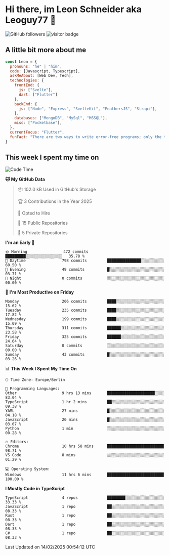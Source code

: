 # Hi there, im Leon Schneider aka Leoguy77 👋

![GitHub followers](https://img.shields.io/github/followers/leoguy77.svg?style=social&label=Followers) ![visitor badge](https://vbr.nathanchung.dev/badge?page_id=Leoguy77)

## A little bit more about me

```javascript
const Leon = {
  pronouns: "he" | "him",
  code: [Javascript, Typescript],
  askMeAbout: [Web Dev, Tech],
  technologies: {
    frontEnd: {
      js: ["Svelte"],
      dart: ["Flutter"]
    },
    backEnd: {
      js: ["Node", "Express", "SvelteKit", "FeathersJS", "Strapi"],
    },
    databases: ["MongoDB", "MySql", "MSSQL"],
    misc: ["Pocketbase"],
  },
  currentFocus: "Flutter",
  funFact: "There are two ways to write error-free programs; only the third one works"
}
```

## This week I spent my time on

<!--START_SECTION:waka-->
![Code Time](http://img.shields.io/badge/Code%20Time-460%20hrs%2018%20mins-blue)

**🐱 My GitHub Data** 

> 📦 102.0 kB Used in GitHub's Storage 
 > 
> 🏆 3 Contributions in the Year 2025
 > 
> 💼 Opted to Hire
 > 
> 📜 15 Public Repositories 
 > 
> 🔑 5 Private Repositories 
 > 
**I'm an Early 🐤** 

```text
🌞 Morning                472 commits         █████████░░░░░░░░░░░░░░░░   35.78 % 
🌆 Daytime                798 commits         ███████████████░░░░░░░░░░   60.50 % 
🌃 Evening                49 commits          █░░░░░░░░░░░░░░░░░░░░░░░░   03.71 % 
🌙 Night                  0 commits           ░░░░░░░░░░░░░░░░░░░░░░░░░   00.00 % 
```
📅 **I'm Most Productive on Friday** 

```text
Monday                   206 commits         ████░░░░░░░░░░░░░░░░░░░░░   15.62 % 
Tuesday                  235 commits         ████░░░░░░░░░░░░░░░░░░░░░   17.82 % 
Wednesday                199 commits         ████░░░░░░░░░░░░░░░░░░░░░   15.09 % 
Thursday                 311 commits         ██████░░░░░░░░░░░░░░░░░░░   23.58 % 
Friday                   325 commits         ██████░░░░░░░░░░░░░░░░░░░   24.64 % 
Saturday                 0 commits           ░░░░░░░░░░░░░░░░░░░░░░░░░   00.00 % 
Sunday                   43 commits          █░░░░░░░░░░░░░░░░░░░░░░░░   03.26 % 
```


📊 **This Week I Spent My Time On** 

```text
🕑︎ Time Zone: Europe/Berlin

💬 Programming Languages: 
Other                    9 hrs 13 mins       █████████████████████░░░░   83.04 % 
TypeScript               1 hr 2 mins         ██░░░░░░░░░░░░░░░░░░░░░░░   09.38 % 
YAML                     27 mins             █░░░░░░░░░░░░░░░░░░░░░░░░   04.18 % 
JavaScript               20 mins             █░░░░░░░░░░░░░░░░░░░░░░░░   03.07 % 
Python                   1 min               ░░░░░░░░░░░░░░░░░░░░░░░░░   00.28 % 

🔥 Editors: 
Chrome                   10 hrs 58 mins      █████████████████████████   98.71 % 
VS Code                  8 mins              ░░░░░░░░░░░░░░░░░░░░░░░░░   01.29 % 

💻 Operating System: 
Windows                  11 hrs 6 mins       █████████████████████████   100.00 % 
```

**I Mostly Code in TypeScript** 

```text
TypeScript               4 repos             ████████░░░░░░░░░░░░░░░░░   33.33 % 
JavaScript               1 repo              ██░░░░░░░░░░░░░░░░░░░░░░░   08.33 % 
Rust                     1 repo              ██░░░░░░░░░░░░░░░░░░░░░░░   08.33 % 
Dart                     1 repo              ██░░░░░░░░░░░░░░░░░░░░░░░   08.33 % 
C#                       1 repo              ██░░░░░░░░░░░░░░░░░░░░░░░   08.33 % 
```




 Last Updated on 14/02/2025 00:54:12 UTC
<!--END_SECTION:waka-->
